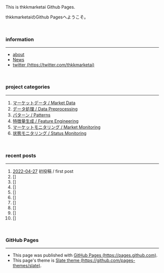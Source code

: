 This is thkkmarketai Github Pages.

thkkmarketaiのGithub Pagesへようこそ。

&emsp;

### **information**
---
- [about](https://thkkmarketai.github.io/about)
- [News](https://thkkmarketai.github.io/news)
- [twitter (https://twitter.com/thkkmarketai)](https://twitter.com/thkkmarketai)

&emsp;

### **project categories**
---
1. [マーケットデータ / Market Data](https://thkkmarketai.github.io/marketdata)
2. [データ処理 / Data Preprocessing](https://thkkmarketai.github.io/datapreprocessing)
3. [パターン / Patterns](https://thkkmarketai.github.io/patterns)
4. [特徴量生成 / Feature Engineering](https://thkkmarketai.github.io/featureengineering)
5. [マーケットモニタリング / Market Monitoring](https://thkkmarketai.github.io/marketmonitoring)
6. [状態モニタリング / Status Monitoring](https://thkkmarketai.github.io/statusmonitoring)　　

&emsp;

### **recent posts**
---
1. [2022-04-27](https://thkkmarketai.github.io/2022/04/27/first-post.html) 初投稿 / first post
2. []
3. []
4. []
5. []
6. []
7. []
8. []
9. []
10. []

&emsp;

### **GitHub Pages**
---
- This page was published with [GitHub Pages (https://pages.github.com)](https://pages.github.com).
- This page's theme is [Slate theme (https://github.com/pages-themes/slate)](https://github.com/pages-themes/slate).
